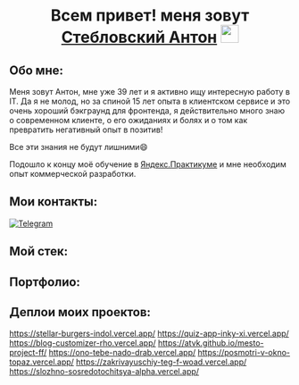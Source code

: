 <h1 align="center">
    Всем привет! меня зовут 
    <a href="https://github.com/atvk" target="_blank">Стебловский Антон</a>
    <img src="https://github.com/blackcater/blackcater/raw/main/images/Hi.gif" height="32" width="32"/>
</h1>

## Обо мне:

Меня зовут Антон, мне уже 39 лет и я активно ищу интересную работу в IT. 
Да я не молод, но за спиной 15 лет опыта в клиентском сервисе и это очень хороший бэкграунд для фронтенда, 
я действительно много знаю о современном клиенте, о его ожиданиях и болях и о том как превратить негативный опыт в позитив! 

Все эти знания не будут лишними😄

Подошло к концу моё обучение в <a href="https://practicum.yandex.ru/frontend-developer/?from=catalog" target="_blank">Яндекс.Практикуме</a> и мне необходим опыт коммерческой разработки. 
## Мои контакты:

[![Telegram](https://img.shields.io/badge/Telegram-2CA5E0?style=for-the-badge&logo=telegram&logoColor=white)](https://t.me/anton_steblovskii)

## Мой стек:

<div id="stack">
  
</div>

## Портфолио:

<div>
  <div>
    
  </div>
</div>

## Деплои моих проектов:

https://stellar-burgers-indol.vercel.app/
https://quiz-app-inky-xi.vercel.app/
https://blog-customizer-rho.vercel.app/
https://atvk.github.io/mesto-project-ff/
https://ono-tebe-nado-drab.vercel.app/
https://posmotri-v-okno-topaz.vercel.app/
https://zakrivayuschiy-teg-f-woad.vercel.app/
https://slozhno-sosredotochitsya-alpha.vercel.app/

